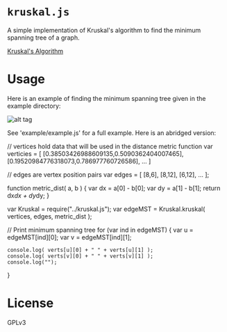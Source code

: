 `kruskal.js`
==========

A simple implementation of Kruskal's algorithm to find the minimum spanning tree of a graph.

[Kruskal's Algorithm](http://en.wikipedia.org/wiki/Kruskal%27s_algorithm)


Usage
=====

Here is an example of finding the minimum spanning tree given in the example directory:

![alt tag](https://raw2.github.com/abetusk/kruskal.js/master/example/kruskalExample.jpg)

See 'example/example.js' for a full example.  Here is an abridged version:

  // vertices hold data that will be used in the distance metric function
  var verticies = [ 
    [0.38503426988609135,0.5090362404007465],
    [0.19520984776318073,0.786977760726586],
    ...
  ]

  // edges are vertex position pairs
  var edges = [ 
    [8,6], [8,12], [6,12], ...
  ];

  function metric_dist( a, b )
  {
    var dx = a[0] - b[0];
    var dy = a[1] - b[1];
    return dx*dx + dy*dy;
  }

  var Kruskal = require("../kruskal.js");
  var edgeMST = Kruskal.kruskal( vertices, edges, metric_dist );

  // Print minimum spanning tree
  for (var ind in edgeMST)
  {
    var u = edgeMST[ind][0];
    var v = edgeMST[ind][1];

    console.log( verts[u][0] + " " + verts[u][1] );
    console.log( verts[v][0] + " " + verts[v][1] );
    console.log("");

  }



License
=======
GPLv3

